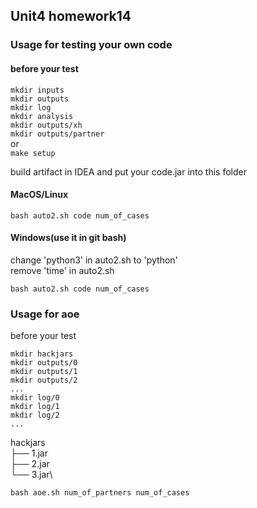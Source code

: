 ## Unit4 homework14
### Usage for testing your own code
#### before your test

`mkdir inputs`\
`mkdir outputs`\
`mkdir log`\
`mkdir analysis`\
`mkdir outputs/xh`\
`mkdir outputs/partner`\
or\
`make setup`

build artifact in IDEA and put your code.jar into this folder

#### MacOS/Linux
`bash auto2.sh code num_of_cases`
#### Windows(use it in git bash)
change 'python3' in auto2.sh to 'python'\
remove 'time' in auto2.sh

`bash auto2.sh code num_of_cases`

### Usage for aoe

before your test

```
mkdir hackjars
mkdir outputs/0
mkdir outputs/1
mkdir outputs/2
...
mkdir log/0
mkdir log/1
mkdir log/2
...
```


hackjars\
├── 1.jar\
├── 2.jar\
└── 3.jar\


`bash aoe.sh num_of_partners num_of_cases`